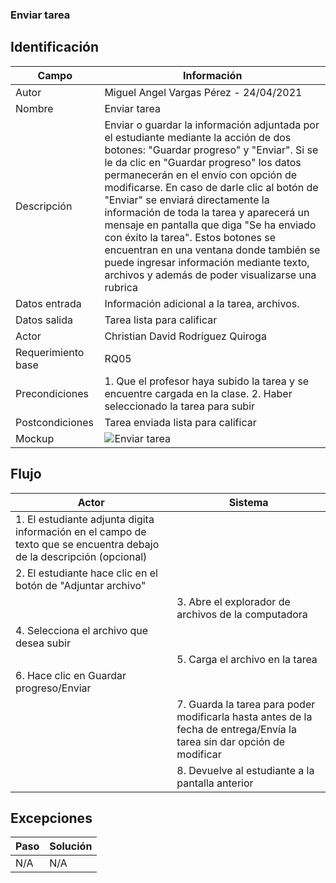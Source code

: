 ### Enviar tarea
## Identificación 

| Campo | Información |
|-------|-------|
| Autor | Miguel Angel Vargas Pérez - 24/04/2021 |
| Nombre | Enviar tarea |
| Descripción | Enviar o guardar la información adjuntada por el estudiante mediante la acción de dos botones: "Guardar progreso" y "Enviar". Si se le da clic en "Guardar progreso" los datos permanecerán en el envío con opción de modificarse. En caso de darle clic al botón de "Enviar" se enviará directamente la información de toda la tarea y aparecerá un mensaje en pantalla que diga "Se ha enviado con éxito la tarea". Estos botones se encuentran en una ventana donde también se puede ingresar información mediante texto, archivos y además de poder visualizarse una rubrica |
| Datos entrada | Información adicional a la tarea, archivos. |
| Datos salida | Tarea lista para calificar |
| Actor | Christian David Rodríguez Quiroga |
| Requerimiento base | RQ05 |
| Precondiciones | 1. Que el profesor haya subido la tarea y se encuentre cargada en la clase. 2. Haber seleccionado la tarea para subir  |
| Postcondiciones | Tarea enviada lista para calificar |
| Mockup | ![Enviar tarea](https://user-images.githubusercontent.com/79241017/115975527-2d78cb80-a52b-11eb-8cf3-3d579b82ee5e.png) |

## Flujo
| Actor | Sistema |
|-------|-------|
| 1. El estudiante adjunta digita información en el campo de texto que se encuentra debajo de la descripción (opcional)  |  |
| 2. El estudiante hace clic en el botón de "Adjuntar archivo"  |  |
|  | 3. Abre el explorador de archivos de la computadora |
| 4. Selecciona el archivo que desea subir  |  |
|  | 5. Carga el archivo en la tarea |
| 6. Hace clic en Guardar progreso/Enviar |  |
|  | 7. Guarda la tarea para poder modificarla hasta antes de la fecha de entrega/Envía la tarea sin dar opción de modificar |
|  | 8. Devuelve al estudiante a la pantalla anterior  |


## Excepciones
| Paso | Solución |
|-------|-------|
| N/A | N/A |

